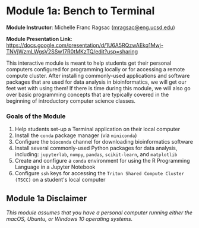 # Module 1a: Bench to Terminal

**Module Instructor**: Michelle Franc Ragsac (mragsac@eng.ucsd.edu)

**Module Presentation Link**: https://docs.google.com/presentation/d/1U6A5RQzwAEkq1Mwj-TNVjWzmLWgsV2SSw17R0tMKzTQ/edit?usp=sharing

This interactive module is meant to help students get their personal computers configured for programming locally or for accessing a remote compute cluster. After installing commonly-used applications and software packages that are used for data analysis in bioinformatics, we will get our feet wet with using them! If there is time during this module, we will also go over basic programming concepts that are typically covered in the beginning of introductory computer science classes. 

### Goals of the Module

1. Help students set-up a Terminal application on their local computer 
2. Install the `conda` package manager (via `miniconda`)
3. Configure the `bioconda` channel for downloading bioinformatics software
4. Install several commonly-used Python packages for data analysis, including: `jupyterlab`, `numpy`, `pandas`, `scikit-learn`, and `matplotlib` 
5. Create and configure a `conda` environment for using the R Programming Language in a Jupyter Notebook 
6. Configure `ssh` keys for accessing the `Triton Shared Compute Cluster (TSCC)` on a student's local computer 

## Module 1a Disclaimer

*This module assumes that you have a personal computer running either the macOS, Ubuntu, or Windows 10 operating systems.*